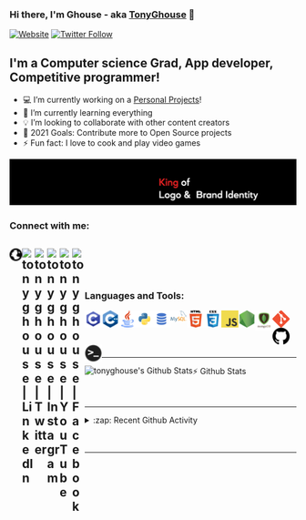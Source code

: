 ### Hi there, I'm Ghouse - aka [TonyGhouse][website] 👋

[![Website](https://img.shields.io/website?color=%2303ef62&down_color=red&down_message=Down&label=Tony%27s%20Blog&style=for-the-badge&up_color=green&up_message=Visit&url=https%3A%2F%2Fabout.me%2Ftonyghouse)](https://about.me/tonyghouse)
[![Twitter Follow](https://img.shields.io/twitter/follow/billgates?color=%231DA1F2&label=%40tonyghouse&logo=twitter&logoColor=%231DA1F2&style=for-the-badge)](https://twitter.com/tonyghouse)

## I'm a Computer science Grad, App developer, Competitive programmer!

- :computer: I’m currently working on a [Personal Projects][gitprojects]!
- :blue_book: I’m currently learning everything
- :bulb: I’m looking to collaborate with other content creators
- :dart: 2021 Goals: Contribute more to Open Source projects
- ⚡ Fun fact: I love to cook and play video games


![](https://github.com/tonyghouse/tonyghouse/blob/main/assets/gbanner.jpg)


### Connect with me:

[<img align="left" alt="tonyghouse.com" width="22px" src="https://raw.githubusercontent.com/iconic/open-iconic/master/svg/globe.svg" />][website]
[<img align="left" alt="tonyghouse | LinkedIn" width="22px" src="https://cdn.jsdelivr.net/npm/simple-icons@v3/icons/linkedin.svg" />][linkedin]
[<img align="left" alt="tonyghouse | Twitter" width="22px" src="https://cdn.jsdelivr.net/npm/simple-icons@v3/icons/twitter.svg" />][twitter]
[<img align="left" alt="tonyghouse | Instagram" width="22px" src="https://cdn.jsdelivr.net/npm/simple-icons@v3/icons/instagram.svg" />][instagram]
[<img align="left" alt="tonyghouse | YouTube" width="22px" src="https://cdn.jsdelivr.net/npm/simple-icons@v3/icons/youtube.svg" />][youtube]
[<img align="left" alt="tonyghouse | Facebook" width="22px" src="https://cdn.jsdelivr.net/npm/simple-icons@v3/icons/facebook.svg" />][facebook]
<br />&nbsp;
---
### Languages and Tools:
<img align="left" alt="C" width="30px" src="https://github.com/tonyghouse/tonyghouse/blob/main/assets/c.png" />
<img align="left" alt="C++" width="30px" src="https://raw.githubusercontent.com/github/explore/80688e429a7d4ef2fca1e82350fe8e3517d3494d/topics/cpp/cpp.png" />
<img align="left" alt="Java" width="30px" src="https://github.com/tonyghouse/tonyghouse/blob/main/assets/java.png" />
<img align="left" alt="python" width="30px" src="https://raw.githubusercontent.com/github/explore/80688e429a7d4ef2fca1e82350fe8e3517d3494d/topics/python/python.png" />
<img align="left" alt="SQL" width="30px" src="https://raw.githubusercontent.com/github/explore/80688e429a7d4ef2fca1e82350fe8e3517d3494d/topics/sql/sql.png" />
<img align="left" alt="MySQL" width="30px" src="https://github.com/tonyghouse/tonyghouse/blob/main/assets/mysql.png" />
<img align="left" alt="HTML5" width="30px" src="https://raw.githubusercontent.com/github/explore/80688e429a7d4ef2fca1e82350fe8e3517d3494d/topics/html/html.png" />
<img align="left" alt="CSS3" width="30px" src="https://raw.githubusercontent.com/github/explore/80688e429a7d4ef2fca1e82350fe8e3517d3494d/topics/css/css.png" />
<img align="left" alt="JavaScript" width="30px" src="https://raw.githubusercontent.com/github/explore/80688e429a7d4ef2fca1e82350fe8e3517d3494d/topics/javascript/javascript.png" />
<img align="left" alt="Node.js" width="30px" src="https://raw.githubusercontent.com/github/explore/80688e429a7d4ef2fca1e82350fe8e3517d3494d/topics/nodejs/nodejs.png" />
<img align="left" alt="MongoDB" width="30px" src="https://github.com/tonyghouse/tonyghouse/blob/main/assets/mangodb.png" />
<img align="left" alt="Git" width="30px" src="https://github.com/tonyghouse/tonyghouse/blob/main/assets/git.png" />
<img align="left" alt="GitHub" width="30px" src="https://github.com/tonyghouse/tonyghouse/blob/main/assets/github.png" />
<img align="left" alt="Terminal" width="30px" src="https://raw.githubusercontent.com/github/explore/80688e429a7d4ef2fca1e82350fe8e3517d3494d/topics/terminal/terminal.png" /><br/>
<br/>
<br/>&nbsp;

---
:zap: Github Stats
 <img align="left" alt="tonyghouse's Github Stats" src="https://github-readme-stats.vercel.app/api?username=tonyghouse&&show_icons=true&title_color=ffffff&icon_color=bb2acf&text_color=daf7dc&bg_color=151515" /><br/>
<br/>&nbsp;

---
<details>
  <summary>:zap: Recent Github Activity</summary>
  
<!--START_SECTION:activity-->

<!--END_SECTION:activity-->

</details><br/>
<br/>

---

[website]: https://about.me/tonyghouse
[twitter]: https://twitter.com/tonyghouse
[youtube]: https://youtube.com/tonyghouse
[instagram]: https://instagram.com/tonyghouse
[linkedin]: https://linkedin.com/in/tonyghouse
[facebook]:https://facebook.com/realtonyghouse
[gitprojects]:https://github.com/tonyghouse?tab=repositories

